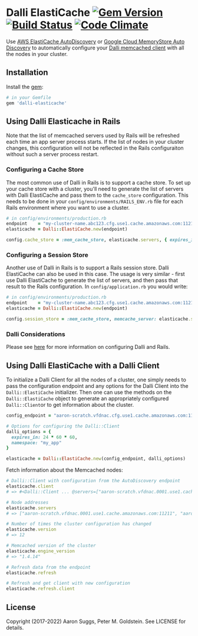 Dalli ElastiCache [![Gem Version](https://badge.fury.io/rb/dalli-elasticache.svg)](http://badge.fury.io/rb/dalli-elasticache) [![Build Status](https://github.com/ktheory/dalli-elasticache/actions/workflows/tests.yml/badge.svg)](https://github.com/ktheory/dalli-elasticache/actions/workflows/tests.yml) [![Code Climate](https://codeclimate.com/github/ktheory/dalli-elasticache.png)](https://codeclimate.com/github/ktheory/dalli-elasticache)
=================

Use [AWS ElastiCache AutoDiscovery](https://docs.aws.amazon.com/AmazonElastiCache/latest/dg/AutoDiscovery.html) or [Google Cloud MemoryStore Auto Discovery](https://cloud.google.com/memorystore/docs/memcached/using-auto-discovery) to automatically configure your [Dalli memcached client](https://github.com/petergoldstein/dalli) with all the nodes in your cluster.

Installation
------------

Install the [gem](https://rubygems.org/gems/dalli-elasticache):

```ruby
# in your Gemfile
gem 'dalli-elasticache'
```

Using Dalli Elasticache in Rails
---------------------------------

Note that the list of memcached servers used by Rails will be refreshed each time an app server process starts.  If the list of nodes in your cluster changes, this configuration will not be reflected in the Rails configuraiton without such a server process restart.

### Configuring a Cache Store

The most common use of Dalli in Rails is to support a cache store.  To set up your cache store with a cluster, you'll need to generate the list of servers with Dalli ElastiCache and pass them to the `cache_store` configuration.  This needs to be done in your `config/environments/RAILS_ENV.rb` file for each Rails environment where you want to use a cluster.

```ruby
# in config/environments/production.rb
endpoint    = "my-cluster-name.abc123.cfg.use1.cache.amazonaws.com:11211"
elasticache = Dalli::ElastiCache.new(endpoint)

config.cache_store = :mem_cache_store, elasticache.servers, { expires_in: 1.day }
```
### Configuring a Session Store

Another use of Dalli in Rails is to support a Rails session store.  Dalli ElastiCache can also be used in this case.  The usage is very similar - first use Dalli ElastiCache to generate the list of servers, and then pass that result to the Rails configuration.  In `config/application.rb` you would write:

```ruby
# in config/environments/production.rb
endpoint    = "my-cluster-name.abc123.cfg.use1.cache.amazonaws.com:11211"
elasticache = Dalli::ElastiCache.new(endpoint)

config.session_store = :mem_cache_store, memcache_server: elasticache.servers, pool_size: 10, pool_timeout: 5, expire_after: 1.day
```

### Dalli Considerations

Please see [here](https://github.com/petergoldstein/dalli/wiki/Using-Dalli-with-Rails) for more information on configuring Dalli and Rails.


Using Dalli ElastiCache with a Dalli Client
------------

To initialize a Dalli Client for all the nodes of a cluster, one simply needs to pass the configuration endpoint and any options for the Dalli Client into the `Dalli::ElastiCache` initializer. Then one can use the methods on the `Dalli::ElastiCache` object to generate an appropriately configured `Dalli::Client`or to get information about the cluster.

```ruby
config_endpoint = "aaron-scratch.vfdnac.cfg.use1.cache.amazonaws.com:11211"

# Options for configuring the Dalli::Client
dalli_options = {
  expires_in: 24 * 60 * 60,
  namespace: "my_app"
}

elasticache = Dalli::ElastiCache.new(config_endpoint, dalli_options)
```

Fetch information about the Memcached nodes:

```ruby
# Dalli::Client with configuration from the AutoDiscovery endpoint
elasticache.client
# => #<Dalli::Client ... @servers=["aaron-scratch.vfdnac.0001.use1.cache.amazonaws.com:11211", ...]>

# Node addresses
elasticache.servers
# => ["aaron-scratch.vfdnac.0001.use1.cache.amazonaws.com:11211", "aaron-scratch.vfdnac.0002.use1.cache.amazonaws.com:11211"]

# Number of times the cluster configuration has changed
elasticache.version
# => 12

# Memcached version of the cluster
elasticache.engine_version
# => "1.4.14"

# Refresh data from the endpoint
elasticache.refresh

# Refresh and get client with new configuration
elasticache.refresh.client
```

License
-------

Copyright (2017-2022) Aaron Suggs, Peter M. Goldstein. See LICENSE for details.
